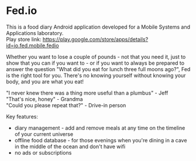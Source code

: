 # Fed.io

This is a food diary Android application developed for a Mobile Systems and Applications laboratory.  
Play store link: https://play.google.com/store/apps/details?id=io.fed.mobile.fedio

Whether you want to lose a couple of pounds - not that you need it, just to show that you can if you want to - or if you want to always be prepared to answer the question "What did you eat for lunch three full moons ago?", Fed is the right tool for you. There's no knowing yourself without knowing your body, and you are what you eat!

"I never knew there was a thing more useful than a plumbus" - Jeff  
"That's nice, honey" - Grandma  
"Could you please repeat that?" - Drive-in person  

Key features:
* diary management - add and remove meals at any time on the timeline of your current universe
* offline food database - for those evenings when you're dining in a cave in the middle of the ocean and don't have wifi
* no ads or subscriptions
